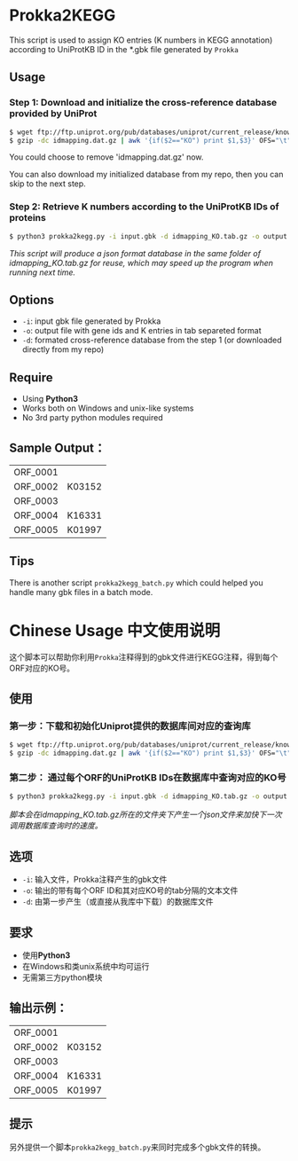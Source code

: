 # Prokka2KEGG
This script is used to assign KO entries (K numbers in KEGG annotation) according to UniProtKB ID in the *.gbk file generated by `Prokka`

## Usage

### Step 1: Download and initialize the cross-reference database provided by UniProt
```bash
$ wget ftp://ftp.uniprot.org/pub/databases/uniprot/current_release/knowledgebase/idmapping/idmapping.dat.gz
$ gzip -dc idmapping.dat.gz | awk '{if($2=="KO") print ​$1,$3}' OFS="\t" | gzip > idmapping_KO.tab.gz
```
You could choose to remove 'idmapping.dat.gz' now.

You can also download my initialized database from my repo, then you can skip to the next step.

### Step 2: Retrieve K numbers according to the UniProtKB IDs of proteins
```bash
$ python3 prokka2kegg.py -i input.gbk -d idmapping_KO.tab.gz -o output.txt
```

*This script will produce a json format database in the same folder of idmapping_KO.tab.gz for reuse, which may speed up the program when running next time.*

## Options

- `-i`: input gbk file generated by Prokka
- `-o`: output file with gene ids and K entries in tab separeted format
- `-d`: formated cross-reference database from the step 1 (or downloaded directly from my repo)

## Require

- Using **Python3**
- Works both on Windows and unix-like systems
- No 3rd party python modules required

## Sample Output：

|          |        |
| -------- | ------ |
| ORF_0001 |        |
| ORF_0002 | K03152 |
| ORF_0003 |        |
| ORF_0004 | K16331 |
| ORF_0005 | K01997 |

## Tips

There is another script `prokka2kegg_batch.py` which could helped you handle many gbk files in a batch mode.

# Chinese Usage 中文使用说明

这个脚本可以帮助你利用`Prokka`注释得到的gbk文件进行KEGG注释，得到每个ORF对应的KO号。

## 使用

### 第一步：下载和初始化Uniprot提供的数据库间对应的查询库
```bash
$ wget ftp://ftp.uniprot.org/pub/databases/uniprot/current_release/knowledgebase/idmapping/idmapping.dat.gz
$ gzip -dc idmapping.dat.gz | awk '{if($2=="KO") print ​$1,$3}' OFS="\t" | gzip > idmapping_KO.tab.gz
```
### 第二步： 通过每个ORF的UniProtKB IDs在数据库中查询对应的KO号
```bash
$ python3 prokka2kegg.py -i input.gbk -d idmapping_KO.tab.gz -o output.txt
```

*脚本会在idmapping_KO.tab.gz所在的文件夹下产生一个json文件来加快下一次调用数据库查询时的速度。*

## 选项

- `-i`: 输入文件，Prokka注释产生的gbk文件
- `-o`: 输出的带有每个ORF ID和其对应KO号的tab分隔的文本文件
- `-d`: 由第一步产生（或直接从我库中下载）的数据库文件

## 要求

- 使用**Python3**
- 在Windows和类unix系统中均可运行
- 无需第三方python模块

## 输出示例：

|          |        |
| -------- | ------ |
| ORF_0001 |        |
| ORF_0002 | K03152 |
| ORF_0003 |        |
| ORF_0004 | K16331 |
| ORF_0005 | K01997 |

## 提示

另外提供一个脚本`prokka2kegg_batch.py`来同时完成多个gbk文件的转换。
